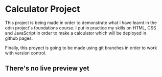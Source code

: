 # Calculator Project

This project is being made in order to demonstrate what I have learnt in the odin project's foundations course. I put in practice my skills on HTML, CSS and JavaScript in order to make a calculator which will be deployed in github pages.

Finally, this proyect is going to be made using git branches in order to work with version control.

## There's no live preview yet